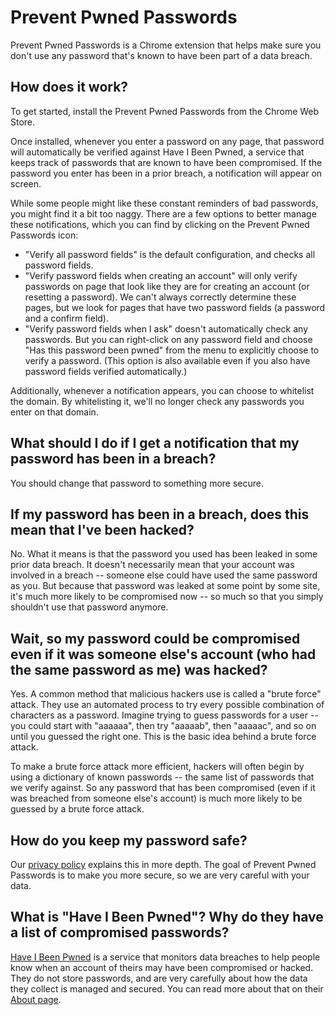 # Prevent Pwned Passwords

Prevent Pwned Passwords is a Chrome extension that helps make sure you don't use any password that's known to have been part of a data breach.

## How does it work?

To get started, install the Prevent Pwned Passwords from the Chrome Web Store.

Once installed, whenever you enter a password on any page, that password will automatically be verified against Have I Been Pwned, a service that keeps track of passwords that are known to have been compromised. If the password you enter has been in a prior breach, a notification will appear on screen.

While some people might like these constant reminders of bad passwords, you might find it a bit too naggy. There are a few options to better manage these notifications, which you can find by clicking on the Prevent Pwned Passwords icon:

* "Verify all password fields" is the default configuration, and checks all password fields.
* "Verify password fields when creating an account" will only verify passwords on page that look like they are for creating an account (or resetting a password). We can't always correctly determine these pages, but we look for pages that have two password fields (a password and a confirm field).
* "Verify password fields when I ask" doesn't automatically check any passwords. But you can right-click on any password field and choose "Has this password been pwned" from the menu to explicitly choose to verify a password. (This option is also available even if you also have password fields verified automatically.)

Additionally, whenever a notification appears, you can choose to whitelist the domain. By whitelisting it, we'll no longer check any passwords you enter on that domain.

## What should I do if I get a notification that my password has been in a breach?

You should change that password to something more secure.

## If my password has been in a breach, does this mean that I've been hacked?

No. What it means is that the password you used has been leaked in some prior data breach. It doesn't necessarily mean that your account was involved in a breach -- someone else could have used the same password as you. But because that password was leaked at some point by some site, it's much more likely to be compromised now -- so much so that you simply shouldn't use that password anymore.

## Wait, so my password could be compromised even if it was someone else's account (who had the same password as me) was hacked?

Yes. A common method that malicious hackers use is called a "brute force" attack. They use an automated process to try every possible combination of characters as a password. Imagine trying to guess passwords for a user -- you could start with "aaaaaa", then try "aaaaab", then "aaaaac", and so on until you guessed the right one. This is the basic idea behind a brute force attack.

To make a brute force attack more efficient, hackers will often begin by using a dictionary of known passwords -- the same list of passwords that we verify against. So any password that has been compromised (even if it was breached from someone else's account) is much more likely to be guessed by a brute force attack.

## How do you keep my password safe?

Our [privacy policy](privacy-policy.md) explains this in more depth. The goal of Prevent Pwned Passwords is to make you more secure, so we are very careful with your data.

## What is "Have I Been Pwned"? Why do they have a list of compromised passwords?

[Have I Been Pwned](https://haveibeenpwned.com) is a service that monitors data breaches to help people know when an account of theirs may have been compromised or hacked. They do not store passwords, and are very carefully about how the data they collect is managed and secured. You can read more about that on their [About page](https://haveibeenpwned.com/About).
